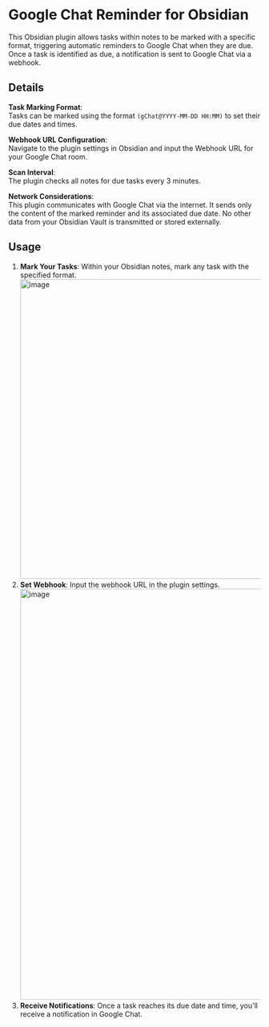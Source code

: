 # Google Chat Reminder for Obsidian

This Obsidian plugin allows tasks within notes to be marked with a specific format, triggering automatic reminders to Google Chat when they are due. Once a task is identified as due, a notification is sent to Google Chat via a webhook.

## Details

**Task Marking Format**:  
Tasks can be marked using the format `(gChat@YYYY-MM-DD HH:MM)` to set their due dates and times.

**Webhook URL Configuration**:  
Navigate to the plugin settings in Obsidian and input the Webhook URL for your Google Chat room.

**Scan Interval**:  
The plugin checks all notes for due tasks every 3 minutes.

**Network Considerations**:  
This plugin communicates with Google Chat via the internet. It sends only the content of the marked reminder and its associated due date. No other data from your Obsidian Vault is transmitted or stored externally.

## Usage

1. **Mark Your Tasks**: Within your Obsidian notes, mark any task with the specified format.
   <img width="598" alt="image" src="https://github.com/anil-e/obsidian_gchat_plugin/assets/81299222/fe2d9235-60ca-4f83-a348-061c505147ac">
2. **Set Webhook**: Input the webhook URL in the plugin settings.
   <img width="820" alt="image" src="https://github.com/anil-e/obsidian_gchat_plugin/assets/81299222/0f53e222-1adb-4320-be1d-a33ce5792f4e">
3. **Receive Notifications**: Once a task reaches its due date and time, you'll receive a notification in Google Chat.
